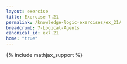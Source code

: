 ```yaml
---
layout: exercise
title: Exercise 7.21
permalink: /knowledge-logic-exercises/ex_21/
breadcrumb: 7-Logical-Agents
canonical_id: ex7.21
home: "true"
---
```


{% include mathjax_support %}


